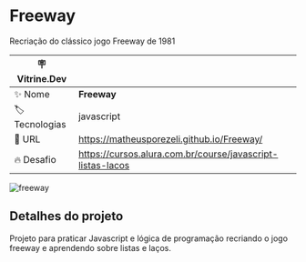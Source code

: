 # Freeway

Recriação do clássico jogo Freeway de 1981

| :placard: Vitrine.Dev |     |
| -------------  | --- |
| :sparkles: Nome        | **Freeway**
| :label: Tecnologias | javascript
| :rocket: URL         | https://matheusporezeli.github.io/Freeway/
| :fire: Desafio     | https://cursos.alura.com.br/course/javascript-listas-lacos

![freeway](https://user-images.githubusercontent.com/112051389/230723377-1ba75630-0abc-4e9f-be1f-f8dc42a96d4b.gif#vitrinedev)

## Detalhes do projeto

Projeto para praticar Javascript e lógica de programação recriando o jogo freeway e aprendendo sobre listas e laços.
